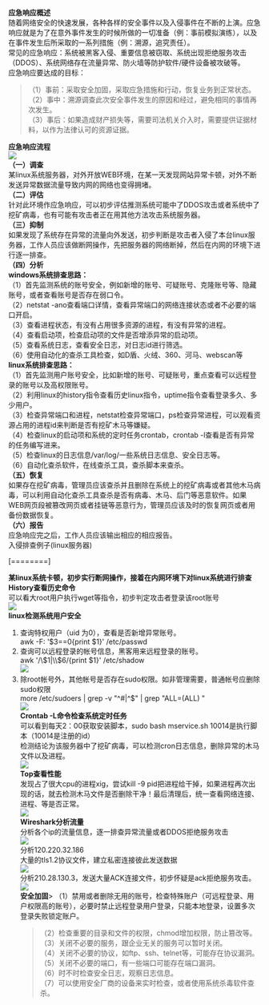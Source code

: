 **应急响应概述**  
随着网络安全的快速发展，各种各样的安全事件以及入侵事件在不断的上演。应急响应就是为了在意外事件发生的时候所做的一切准备（例：事前模拟演练），以及在事件发生后所采取的一系列措施（例：溯源，追究责任）。  
常见的应急响应：系统被黑客入侵、重要信息被窃取、系统出现拒绝服务攻击（DDOS）、系统网络存在流量异常、防火墙等防护软件/硬件设备被攻破等。  
应急响应要达成的目标：

> （1）事前：采取安全加固，采取应急措施和行动，恢复业务到正常状态。  
> （2）事中：溯源调查此次安全事件发生的原因和经过，避免相同的事情再次发生。  
> （3）事后：如果造成财产损失等，需要司法机关介入时，需要提供证据材料，以作为法律认可的资源证据。

**应急响应流程**  
[![](https://shs3.b.qianxin.com/attack_forum/2021/06/attach-6845203b4bc21b66e9f709203fcd245a228882bb.png)](https://shs3.b.qianxin.com/attack_forum/2021/06/attach-6845203b4bc21b66e9f709203fcd245a228882bb.png)  
**（一）调查**  
某linux系统服务器，对外开放WEB环境，在某一天发现网站异常卡顿，对外不断发送异常数据流量导致内网的网络也变得拥堵。  
**（二）评估**  
针对此环境作应急响应，可以初步评估推测系统可能中了DDOS攻击或者系统中了挖矿病毒，也有可能有攻击者正在用其他方法攻击系统服务器。  
**（三）抑制**  
如果发现了系统存在异常的流量向外发送，初步判断是攻击者入侵了本台linux服务器，工作人员应该做断网操作，先把服务器的网络断掉，然后在内网的环境下进行逐一排查。  
**（四）分析**  
**windows系统排查思路：**  
（1）首先监测系统的账号安全，例如新增的账号、可疑账号、克隆账号等、隐藏账号，或者查看账号是否存在弱口令。  
（2）netstat -ano查看端口详情，查看异常端口的网络连接状态或者不必要的端口开启。  
（3）查看进程状态，有没有占用很多资源的进程，有没有异常的进程。  
（4）查看启动项，检查启动项的文件是否增添异常的启动项。  
（5）查看系统日志，查看安全日志，对日志id进行筛选。  
（6）使用自动化的查杀工具检查，如D盾、火绒、360、河马、webscan等  
**linux系统排查思路：**  
（1）首先监测用户账号安全，比如新增的账号、可疑账号，重点查看可以远程登录的账号以及高权限账号。  
（2）利用linux的history指令查看历史linux指令，uptime指令查看登录多久、多少用户。  
（3）检查异常端口和进程，netstat检查异常端口，ps检查异常进程，可以观看资源占用的进程id来判断是否有挖矿木马等嫌疑。  
（4）检查linux的启动项和系统的定时任务crontab，crontab -l查看是否有异常的任务编写进来。  
（5）检查linux的日志信息/var/log/一些系统日志信息、安全日志等。  
（6）自动化查杀软件，在线查杀工具，查杀脚本来查杀。  
**（五）恢复**  
如果存在挖矿病毒，管理员应该查杀并且删除在系统上的挖矿病毒或者其他木马病毒，可以利用自动化查杀工具查杀是否有病毒、木马、后门等恶意软件。如果WEB网页段被篡改网页或者挂链等恶意行为，管理员应该及时的恢复网页或者用备份数据恢复。  
**（六）报告**  
应急响应完之后，工作人员应该输出相应的相应报告。  
入侵排查例子(linux服务器)

\[========\]

**某linux系统卡顿，初步实行断网操作，接着在内网环境下对linux系统进行排查**  
**History查看历史命令**  
可以看大root用户执行wget等指令，初步判定攻击者登录该root账号  
[![](https://shs3.b.qianxin.com/attack_forum/2021/06/attach-e3f9ca67ff66b2eb1cd64b0654114312f74420dd.png)](https://shs3.b.qianxin.com/attack_forum/2021/06/attach-e3f9ca67ff66b2eb1cd64b0654114312f74420dd.png)  
**linux检测系统用户安全**

1. 查询特权用户（uid 为0），查看是否新增异常账号。  
    awk -F: '$3==0{print $1}' /etc/passwd
2. 查询可以远程登录的帐号信息，黑客用来远程登录的账号。  
    awk '/\\$1|\\$6/{print $1}' /etc/shadow  
    [![](https://shs3.b.qianxin.com/attack_forum/2021/06/attach-499f8afd26e130d41e2c5f99817fcc5aee2e90f7.png)](https://shs3.b.qianxin.com/attack_forum/2021/06/attach-499f8afd26e130d41e2c5f99817fcc5aee2e90f7.png)
3. 除root帐号外，其他帐号是否存在sudo权限。如非管理需要，普通帐号应删除sudo权限  
    more /etc/sudoers | grep -v "^#|^$" | grep "ALL=(ALL) "  
    [![](https://shs3.b.qianxin.com/attack_forum/2021/06/attach-1ff94eedbf13955c8294dfb39bce7b162f749473.png)](https://shs3.b.qianxin.com/attack_forum/2021/06/attach-1ff94eedbf13955c8294dfb39bce7b162f749473.png)  
    **Crontab -L命令检查系统定时任务**  
    可以看到每天2：00获取安装脚本，sudo bash mservice.sh 10014是执行脚本（10014是注册的id）  
    检测结论为该服务器中了挖矿病毒，可以检测cron日志信息，删除异常的木马文件以及进程。  
    [![](https://shs3.b.qianxin.com/attack_forum/2021/06/attach-fcdc12e98564ab6c66c2e801b0a4d4bb7e472ccf.png)](https://shs3.b.qianxin.com/attack_forum/2021/06/attach-fcdc12e98564ab6c66c2e801b0a4d4bb7e472ccf.png)  
    **Top查看性能**  
    发现占了很大cpu的进程xig，尝试kill -9 pid把进程给干掉，如果进程再次出现的话，就去检测木马文件是否删除干净！最后清理后，统一查看网络连接、进程、等是否正常。  
    [![](https://shs3.b.qianxin.com/attack_forum/2021/06/attach-2887e4e9da8fc6197dff670e64753886dfbd1676.png)](https://shs3.b.qianxin.com/attack_forum/2021/06/attach-2887e4e9da8fc6197dff670e64753886dfbd1676.png)  
    **Wireshark分析流量**  
    分析各个ip的流量信息，逐一排查异常流量或者DDOS拒绝服务攻击  
    [![](https://shs3.b.qianxin.com/attack_forum/2021/06/attach-bfd6cfe0c7f86746b7c5c280b92b94c8c1ad7217.png)](https://shs3.b.qianxin.com/attack_forum/2021/06/attach-bfd6cfe0c7f86746b7c5c280b92b94c8c1ad7217.png)  
    分析120.220.32.186  
    大量的tls1.2协议文件，建立私密连接彼此发送数据  
    [![](https://shs3.b.qianxin.com/attack_forum/2021/06/attach-b49e8f8de5f275e886e5c4818cf8229554082535.png)](https://shs3.b.qianxin.com/attack_forum/2021/06/attach-b49e8f8de5f275e886e5c4818cf8229554082535.png)  
    分析210.28.130.3，发送大量ACK连接文件，初步怀疑是ack拒绝服务攻击。  
    [![](https://shs3.b.qianxin.com/attack_forum/2021/06/attach-c08c2b286781b44557989d3cfe2eb7719d9b54f7.png)](https://shs3.b.qianxin.com/attack_forum/2021/06/attach-c08c2b286781b44557989d3cfe2eb7719d9b54f7.png)  
    **安全加固**> （1）禁用或者删除无用的账号，检查特殊账户（可远程登录、用户权限高的账号），必要时禁止远程登录用户登录，只能本地登录，设置多次登录失败锁定账户。  
    > （2）检查重要的目录和文件的权限，chmod增加权限，防止篡改等。  
    > （3）关闭不必要的服务，跟企业无关的服务可以暂时关闭。  
    > （4）关闭不必要的协议，如ftp、ssh、telnet等，可能存在协议漏洞。  
    > （5）关闭不必要的端口，有一些端口可能存在端口漏洞。  
    > （6）时不时检查安全日志，观察日志信息。  
    > （7）可以使用安全厂商的设备来实时检查，或者使用系统杀毒软件查杀。